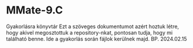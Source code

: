 # MMate-9.C
Gyakorlásra könyvtár
Ezt a szöveges dokumentumot azért hoztuk létre, hogy akivel megosztottuk a repository-nkat, pontosan tudja, hogy mi található benne. Ide a gyakorlás során fájlok kerülnek majd. BP. 2024.02.15
